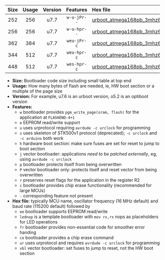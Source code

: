 |Size|Usage|Version|Features|Hex file|
|:-:|:-:|:-:|:-:|:--|
|252|256|u7.7|`w-u-jPr--`|[urboot_atmega168pb_3mhz6864_38400bps_lednop_ur_vbl.hex](https://raw.githubusercontent.com/stefanrueger/urboot.hex/main/mcus/atmega168pb/fcpu_3mhz6864/38400_bps/urboot_atmega168pb_3mhz6864_38400bps_lednop_ur_vbl.hex)|
|256|256|u7.7|`w-u-hpr--`|[urboot_atmega168pb_3mhz6864_38400bps_lednop_fr_ur.hex](https://raw.githubusercontent.com/stefanrueger/urboot.hex/main/mcus/atmega168pb/fcpu_3mhz6864/38400_bps/urboot_atmega168pb_3mhz6864_38400bps_lednop_fr_ur.hex)|
|362|384|u7.7|`weu-jPr-c`|[urboot_atmega168pb_3mhz6864_38400bps_ee_lednop_fr_ce_ur_vbl.hex](https://raw.githubusercontent.com/stefanrueger/urboot.hex/main/mcus/atmega168pb/fcpu_3mhz6864/38400_bps/urboot_atmega168pb_3mhz6864_38400bps_ee_lednop_fr_ce_ur_vbl.hex)|
|344|512|u7.7|`weu-hpr-c`|[urboot_atmega168pb_3mhz6864_38400bps_ee_lednop_fr_ce_ur.hex](https://raw.githubusercontent.com/stefanrueger/urboot.hex/main/mcus/atmega168pb/fcpu_3mhz6864/38400_bps/urboot_atmega168pb_3mhz6864_38400bps_ee_lednop_fr_ce_ur.hex)|
|448|512|u7.7|`wes-hpr-c`|[urboot_atmega168pb_3mhz6864_38400bps_ee_lednop_fr_ce.hex](https://raw.githubusercontent.com/stefanrueger/urboot.hex/main/mcus/atmega168pb/fcpu_3mhz6864/38400_bps/urboot_atmega168pb_3mhz6864_38400bps_ee_lednop_fr_ce.hex)|

- **Size:** Bootloader code size including small table at top end
- **Usage:** How many bytes of flash are needed, ie, HW boot section or a multiple of the page size
- **Version:** For example, u7.6 is an urboot version, o5.2 is an optiboot version
- **Features:**
  + `w` bootloader provides `pgm_write_page(sram, flash)` for the application at `FLASHEND-4+1`
  + `e` EEPROM read/write support
  + `u` uses urprotocol requiring `avrdude -c urclock` for programming
  + `s` uses skeleton of STK500v1 protocol (deprecated); `-c urclock` and `-c arduino` both work
  + `h` hardware boot section: make sure fuses are set for reset to jump to boot section
  + `j` vector bootloader: applications *need to be patched externally*, eg, using `avrdude -c urclock`
  + `p` bootloader protects itself from being overwritten
  + `P` vector bootloader only: protects itself and reset vector from being overwritten
  + `r` preserves reset flags for the application in the register R2
  + `c` bootloader provides chip erase functionality (recommended for large MCUs)
  + `-` corresponding feature not present
- **Hex file:** typically MCU name, oscillator frequency (16 MHz default) and baud rate (115200 default) followed by
  + `ee` bootloader supports EEPROM read/write
  + `lednop` is a template bootloader with `mov rx,rx` nops as placeholders for LED operations
  + `fr` bootloader provides non-essential code for smoother error handing
  + `ce` bootloader provides a chip erase command
  + `ur` uses urprotocol and requires `avrdude -c urclock` for programming
  + `vbl` vector bootloader: set fuses to jump to reset, not the HW boot section
